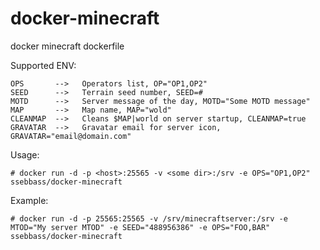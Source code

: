 # docker-minecraft
docker minecraft dockerfile

Supported ENV:
```
OPS       -->   Operators list, OP="OP1,OP2"
SEED      -->   Terrain seed number, SEED=#
MOTD      -->   Server message of the day, MOTD="Some MOTD message"
MAP       -->   Map name, MAP="wold"
CLEANMAP  -->   Cleans $MAP|world on server startup, CLEANMAP=true
GRAVATAR  -->   Gravatar email for server icon, GRAVATAR="email@domain.com"
```

Usage:
```
# docker run -d -p <host>:25565 -v <some dir>:/srv -e OPS="OP1,OP2" ssebbass/docker-minecraft
```

Example:
```
# docker run -d -p 25565:25565 -v /srv/minecraftserver:/srv -e MTOD="My server MTOD" -e SEED="488956386" -e OPS="FOO,BAR" ssebbass/docker-minecraft
```
